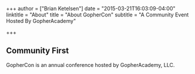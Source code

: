 +++
author = ["Brian Ketelsen"]
date = "2015-03-21T16:03:09-04:00"
linktitle = "About"
title = "About GopherCon"
subtitle = "A Community Event Hosted By GopherAcademy"

+++

<h2>Community First</h2>
GopherCon is an annual conference hosted by GopherAcademy, LLC.  

